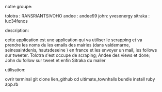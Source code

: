 notre groupe:

tolotra : RANSRIANTSIVOHO
andee : andee99
john: yvesenergy
sitraka : luc34fenos

description:

cette application est une application qui va utiliser le scrapping et va prendre les noms du les emails des mairies (dans valdemarne, seinesaintdenis, hautsdeseine ) en france et les envoyer un mail, les follows sur tweeter.
Tolotra s'est occupe de scraping; Andee des views et done; John du follow sur tweet et enfin Sitraka du mailer 

utilisation:

ovrir terminal
git clone lien_github
cd ultimate_townhalls
bundle install
ruby app.rb
